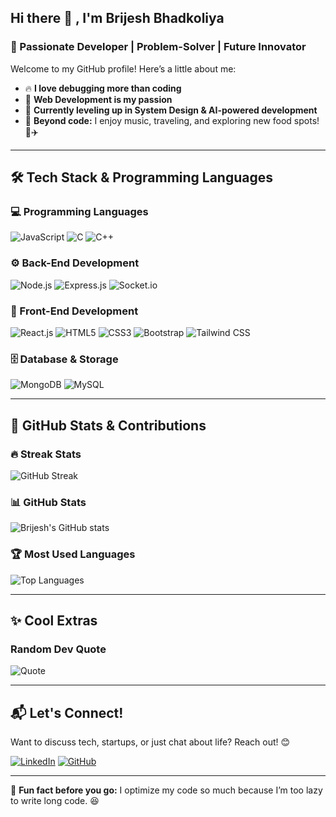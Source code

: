 ## Hi there 👋 , I'm Brijesh Bhadkoliya

### 🚀 Passionate Developer | Problem-Solver | Future Innovator

Welcome to my GitHub profile! Here’s a little about me:  
- 🔥 **I love debugging more than coding** 
- 🎯 **Web Development is my passion**   
- 🌱 **Currently leveling up in System Design & AI-powered development**  
- 🎵 **Beyond code:** I enjoy music, traveling, and exploring new food spots! 🍕✈️    
---

## 🛠️ Tech Stack & Programming Languages

### 💻 Programming Languages
![JavaScript](https://img.shields.io/badge/JavaScript-F7DF1E?style=for-the-badge&logo=javascript&logoColor=black)
![C](https://img.shields.io/badge/C-A8B9CC?style=for-the-badge&logo=c&logoColor=black)
![C++](https://img.shields.io/badge/C++-00599C?style=for-the-badge&logo=c%2B%2B&logoColor=white)

### ⚙️ Back-End Development
![Node.js](https://img.shields.io/badge/Node.js-339933?style=for-the-badge&logo=node.js&logoColor=white)
![Express.js](https://img.shields.io/badge/Express.js-000000?style=for-the-badge&logo=express&logoColor=white)
![Socket.io](https://img.shields.io/badge/Socket.io-010101?style=for-the-badge&logo=socket.io&logoColor=white)

### 🎨 Front-End Development
![React.js](https://img.shields.io/badge/React.js-61DAFB?style=for-the-badge&logo=react&logoColor=black)
![HTML5](https://img.shields.io/badge/HTML5-E34F26?style=for-the-badge&logo=html5&logoColor=white)
![CSS3](https://img.shields.io/badge/CSS3-1572B6?style=for-the-badge&logo=css3&logoColor=white)
![Bootstrap](https://img.shields.io/badge/Bootstrap-7952B3?style=for-the-badge&logo=bootstrap&logoColor=white)
![Tailwind CSS](https://img.shields.io/badge/Tailwind_CSS-38B2AC?style=for-the-badge&logo=tailwind-css&logoColor=white)

### 🗄️ Database & Storage
![MongoDB](https://img.shields.io/badge/MongoDB-47A248?style=for-the-badge&logo=mongodb&logoColor=white)
![MySQL](https://img.shields.io/badge/MySQL-4479A1?style=for-the-badge&logo=mysql&logoColor=white)

---

## 🚀 GitHub Stats & Contributions

### 🔥 Streak Stats  
![GitHub Streak](https://github-readme-streak-stats.herokuapp.com/?user=BrijeshBhadkoliya)

### 📊 GitHub Stats
![Brijesh's GitHub stats](https://github-readme-stats.vercel.app/api?username=BrijeshBhadkoliya&show_icons=true)

### 🏆 Most Used Languages
![Top Languages](https://github-readme-stats.vercel.app/api/top-langs/?username=BrijeshBhadkoliya&layout=compact)

---

## ✨ Cool Extras

### Random Dev Quote  
![Quote](https://quotes-github-readme.vercel.app/api?type=horizontal&theme=dark)

 
---

## 📬 Let's Connect!
Want to discuss tech, startups, or just chat about life? Reach out! 😊  

[![LinkedIn](https://img.shields.io/badge/LinkedIn-0077B5?style=for-the-badge&logo=linkedin&logoColor=white)](https://www.linkedin.com/in/brijesh-bhadkoliya-65454a29a/)
[![GitHub](https://img.shields.io/badge/GitHub-181717?style=for-the-badge&logo=github&logoColor=white)](https://github.com/BrijeshBhadkoliya)

---

🚀 **Fun fact before you go:** I optimize my code so much because I’m too lazy to write long code. 😆


